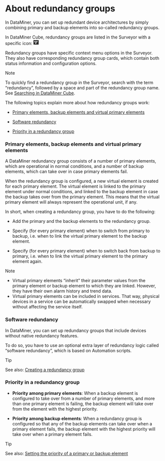 # About redundancy groups

In DataMiner, you can set up redundant device architectures by simply combining primary and backup elements into so-called redundancy groups.

In DataMiner Cube, redundancy groups are listed in the Surveyor with a specific icon: ![](../../images/IconRG00054.PNG) 

Redundancy groups have specific context menu options in the Surveyor. They also have corresponding redundancy group cards, which contain both status information and configuration options.

> [!NOTE]
> To quickly find a redundancy group in the Surveyor, search with the term “redundancy”, followed by a space and part of the redundancy group name. See [Searching in DataMiner Cube](../../part_1/GettingStarted/Searching_in_DataMiner_Cube.md).

The following topics explain more about how redundancy groups work:

- [Primary elements, backup elements and virtual primary elements](#primary-elements-backup-elements-and-virtual-primary-elements)

- [Software redundancy](#software-redundancy)

- [Priority in a redundancy group](#priority-in-a-redundancy-group)

### Primary elements, backup elements and virtual primary elements

A DataMiner redundancy group consists of a number of primary elements, which are operational in normal conditions, and a number of backup elements, which can take over in case primary elements fail.

When the redundancy group is configured, a new virtual element is created for each primary element. The virtual element is linked to the primary element under normal conditions, and linked to the backup element in case the backup takes over from the primary element. This means that the virtual primary element will always represent the operational unit, if any.

In short, when creating a redundancy group, you have to do the following:

- Add the primary and the backup elements to the redundancy group.

- Specify (for every primary element) when to switch from primary to backup, i.e. when to link the virtual primary element to the backup element.

- Specify (for every primary element) when to switch back from backup to primary, i.e. when to link the virtual primary element to the primary element again.

> [!NOTE]
> -  Virtual primary elements “inherit” their parameter values from the primary element or backup element to which they are linked. However, they have their own alarm history and trend data.
> -  Virtual primary elements can be included in services. That way, physical devices in a service can be automatically swapped when necessary without affecting the service itself.

### Software redundancy

In DataMiner, you can set up redundancy groups that include devices without native redundancy features.

To do so, you have to use an optional extra layer of redundancy logic called “software redundancy”, which is based on Automation scripts.

> [!TIP]
> See also:
> [Creating a redundancy group](Creating_a_redundancy_group.md)

### Priority in a redundancy group

- **Priority among primary elements**: When a backup element is configured to take over from a number of primary elements, and more than one primary element is failing, the backup element will take over from the element with the highest priority.

- **Priority among backup elements**: When a redundancy group is configured so that any of the backup elements can take over when a primary element fails, the backup element with the highest priority will take over when a primary element fails.

> [!TIP]
> See also:
> [Setting the priority of a primary or backup element](Setting_the_priority_of_a_primary_or_backup_element.md)
